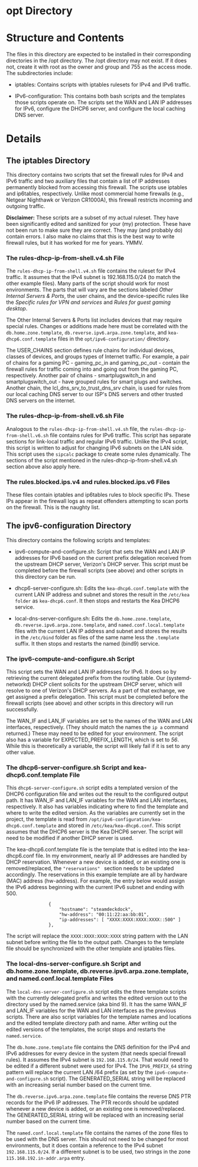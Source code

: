 # opt Directory

# Structure and Contents

The files in this directory are expected to be installed in their corresponding directories in the /opt directory. The /opt directory may not exist. If it does not, create it with root as the owner and group and 755 as the access mode. The subdirectories include:

*   iptables: Contains scripts with iptables rulesets for IPv4 and IPv6 traffic.

*   IPv6-configuration: This contains both bash scripts and the templates those scripts operate on. The scripts set the WAN and LAN IP addresses for IPv6, configure the DHCP6 server, and configure the local caching DNS server.

# Details

## The iptables Directory

This directory contains two scripts that set the firewall rules for IPv4 and IPv6 traffic and two auxiliary files that contain a list of IP addresses permanently blocked from accessing this firewall. The scripts use iptables and ip6tables, respectively. Unlike most commercial home firewalls (e.g., Netgear Nighthawk or Verizon CR1000A), this firewall restricts incoming and outgoing traffic.

**Disclaimer:** These scripts are a subset of my actual ruleset. They have been significantly edited and sanitized for your (my) protection. These have not been run to make sure they are correct. They may (and probably do) contain errors. I also make no claims that this is the best way to write firewall rules, but it has worked for me for years. YMMV.

### The rules-dhcp-ip-from-shell.v4.sh File

The `rules-dhcp-ip-from-shell.v4.sh` file contains the ruleset for IPv4 traffic. It assumes that the IPv4 subnet is 192.168.115.0/24 (to match the other example files). Many parts of the script should work for most environments. The parts that will vary are the sections labeled *Other Internal Servers & Ports*, the user chains, and the device-specific rules like the *Specific rules for VPN and services* and *Rules for guest gaming desktop*. 

The Other Internal Servers & Ports list includes devices that may require special rules. Changes or additions made here must be correlated with the `db.home.zone.template`, `db.reverse.ipv6.arpa.zone.template`, and `kea-dhcp6.conf.template` files in the `opt/ipv6-configuration/` directory.

The USER_CHAINS section defines rule chains for individual devices, classes of devices, and groups types of Internet traffic. For example, a pair of chains for a gaming PC - gaming_pc_in and gaming_pc_out - contain the firewall rules for traffic coming into and going out from the gaming PC, respectively. Another pair of chains - smartplugswitch_in and smartplugswitch_out - have grouped rules for smart plugs and switches. Another chain, the lcl_dns_srv_to_trust_dns_srv chain, is used for rules from our local caching DNS server to our ISP's DNS servers and other trusted DNS servers on the internet.

### The rules-dhcp-ip-from-shell.v6.sh File

Analogous to the `rules-dhcp-ip-from-shell.v4.sh` file, the `rules-dhcp-ip-from-shell.v6.sh` file contains rules for IPv6 traffic. This script has separate sections for link-local traffic and regular IPv6 traffic. Unlike the IPv4 script, this script is written to adjust for changing IPv6 subnets on the LAN side. This script uses the `sipcalc` package to create some rules dynamically. The sections of the script mentioned in the rules-dhcp-ip-from-shell.v4.sh section above also apply here. 

### The rules.blocked.ips.v4 and rules.blocked.ips.v6 Files

These files contain iptables and ip6tables rules to block specific IPs. These IPs appear in the firewall logs as repeat offenders attempting to scan ports on the firewall. This is the naughty list.

## The ipv6-configuration Directory

This directory contains the following scripts and templates: 

*   ipv6-compute-and-configure.sh: Script that sets the WAN and LAN IP addresses for IPv6 based on the current prefix delegation received from the upstream DHCP server, Verizon's DHCP server. This script must be completed before the firewall scripts (see above) and other scripts in this directory can be run.

*   dhcp6-server-configure.sh: Edits the `kea-dhcp6.conf.template` with the current LAN IP address and subnet and stores the result in the `/etc/kea folder` as `kea-dhcp6.conf`. It then stops and restarts the Kea DHCP6 service.

*   local-dns-server-configure.sh: Edits the `db.home.zone.template`, `db.reverse.ipv6.arpa.zone.template`, and `named.conf.local.template` files with the current LAN IP address and subnet and stores the results in the `/etc/bind` folder as files of the same name less the `.template` suffix. It then stops and restarts the named (bind9) service.

### The ipv6-compute-and-configure.sh Script

This script sets the WAN and LAN IP addresses for IPv6. It does so by retrieving the current delegated prefix from the routing table. Our (systemd-networkd) DHCP client solicits for the upstream DHCP server, which will resolve to one of Verizon's DHCP servers. As a part of that exchange, we get assigned a prefix delegation. This script must be completed before the firewall scripts (see above) and other scripts in this directory will run successfully. 

The WAN_IF and LAN_IF variables are set to the names of the WAN and LAN interfaces, respectively. (They should match the names the `ip a` command returned.) These may need to be edited for your environment. The script also has a variable for EXPECTED_PREFIX_LENGTH, which is set to *56*. While this is theoretically a variable, the script will likely fail if it is set to any other value.

### The dhcp6-server-configure.sh Script and kea-dhcp6.conf.template File

This `dhcp6-server-configure.sh` script edits a templated version of the DHCP6 configuration file and writes out the result to the configured output path. It has WAN_IF and LAN_IF variables for the WAN and LAN interfaces, respectively. It also has variables indicating where to find the template and where to write the edited version. As the variables are currently set in the project, the template is read from `/opt/ipv6-configuration/kea-dhcp6.conf.template` and stored in `/etc/kea/kea-dhcp6.conf`. This script assumes that the DHCP6 server is the Kea DHCP6 server. The script will need to be modified if another DHCP server is used.

The kea-dhcp6.conf.template file is the template that is edited into the kea-dhcp6.conf file. In my environment, nearly all IP addresses are handled by DHCP reservation. Whenever a new device is added, or an existing one is removed/replaced, the `"reservations" ` section needs to be updated accordingly. The reservations in this example template are all by hardware (MAC) address (hw-address). For example, the entry below would assign the IPv6 address beginning with the current IPv6 subnet and ending with 500.

```
                {
                    "hostname": "steamdeckdock",
                    "hw-address": "00:11:22:aa:bb:01",
                    "ip-addresses": [ "XXXX:XXXX:XXXX:XXXX::500" ]
                },
```
The script will replace the `XXXX:XXXX:XXXX:XXXX` string pattern with the LAN subnet before writing the file to the output path. Changes to the template file should be synchronized with the other template and iptables files.

### The local-dns-server-configure.sh Script and db.home.zone.template, db.reverse.ipv6.arpa.zone.template, and named.conf.local.template Files

The `local-dns-server-configure.sh` script edits the three template scripts with the currently delegated prefix and writes the edited version out to the directory used by the named.service (aka bind 9). It has the same WAN_IF and LAN_IF variables for the WAN and LAN interfaces as the previous scripts. There are also script variables for the template names and locations and the edited template directory path and name. After writing out the edited versions of the templates, the script stops and restarts the `named.service`.

The `db.home.zone.template` file contains the DNS definition for the IPv4 and IPv6 addresses for every device in the system (that needs special firewall rules). It assumes the IPv4 subnet is `192.168.115.0/24`. That would need to be edited if a different subnet were used for IPv4. The `IPV6_PREFIX_64` string pattern will replace the current LAN /64 prefix (as set by the `ipv6-compute-and-configure.sh` script). The GENERATED_SERIAL string will be replaced with an increasing serial number based on the current time.

The `db.reverse.ipv6.arpa.zone.template` file contains the reverse DNS PTR records for the IPv6 IP addresses. The PTR records should be updated whenever a new device is added, or an existing one is removed/replaced. The GENERATED_SERIAL string will be replaced with an increasing serial number based on the current time.

The `named.conf.local.template` file contains the names of the zone files to be used with the DNS server. This should not need to be changed for most environments, but it does contain a reference to the IPv4 subnet `192.168.115.0/24`. If a different subnet is to be used, two strings in the zone `115.168.192.in-addr.arpa` entry.
